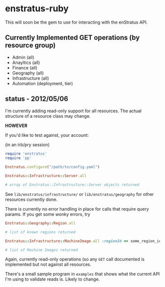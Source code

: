 # enstratus-ruby
This will soon be the gem to use for interacting with the enStratus API.

## Currently Implemented GET operations (by resource group)

- Admin (all)
- Anayltics (all)
- Finance (all)
- Geography (all)
- Infrastructure (all)
- Automation (deployment, tier)

## status - 2012/05/06
I'm currently adding read-only support for all resources. The actual structure of a resource class may change.

**HOWEVER**

If you'd like to test against, your account:


(in an irb/pry session)
```ruby
require 'enstratus'
require 'pp'

Enstratus.configure("/path/to/config.yaml")

Enstratus::Infrastructure::Server.all

# array of Enstratus::Infrastructure::Server objects returned
```

See `lib/enstratus/infrastructure/` or `lib/enstratus/geography` for other resources currently done.

There is currently no error handling in place for calls that require query params. If you get some wonky errors, try

```ruby
Enstratus::Geography::Region.all

# list of known regions returned

Enstratus::Infrastructure::MachineImage.all :regionId => some_region_id_from_above

# list of Machine Images returned
```

Again, currently read-only operations (so any `GET` call documented is implemented but not against all resources.

There's a small sample program in `examples` that shows what the current API I'm using to validate reads is. Likely to change.
